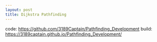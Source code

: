 ```yaml
---
layout: post
title: Dijkstra Pathfinding
---
```


code: https://github.com/3189Captain/Pathfinding_Development
build: https://3189captain.github.io/Pathfinding_Development/